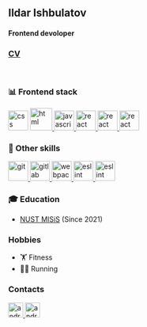 ## Ildar Ishbulatov
#### Frontend devoloper

### [CV]()
</br>

### 📊 Frontend stack
<p align="left"> 
    <img src="https://upload.wikimedia.org/wikipedia/commons/thumb/6/62/CSS3_logo.svg/120px-CSS3_logo.svg.png" alt="css" width="40" height="40"/>
  <a href="https://developer.mozilla.org/ru/docs/Web/HTML" target="_blank"> 
    <img src="https://upload.wikimedia.org/wikipedia/commons/thumb/6/61/HTML5_logo_and_wordmark.svg/120px-HTML5_logo_and_wordmark.svg.png" alt="html" width="45" height="45"/>
  </a>  
  <a href="https://developer.mozilla.org/en-US/docs/Web/JavaScript" target="_blank"> 
    <img src="https://upload.wikimedia.org/wikipedia/commons/thumb/9/99/Unofficial_JavaScript_logo_2.svg/120px-Unofficial_JavaScript_logo_2.svg.png" alt="javascript" width="40" height="40"/>
  </a>
  <a href="https://react.dev/" target="_blank"> 
    <img src="https://upload.wikimedia.org/wikipedia/commons/thumb/3/30/React_Logo_SVG.svg/130px-React_Logo_SVG.svg.png" alt="react" width="40" height="40"/>
  </a>
  <a href="https://redux.js.org/" target="_blank"> 
    <img src="https://raw.githubusercontent.com/reactjs/redux/master/logo/logo.png" alt="react" width="40" height="40"/>
  </a>
  <a href="https://www.typescriptlang.org/" target="_blank"> 
    <img src="https://upload.wikimedia.org/wikipedia/commons/thumb/4/4c/Typescript_logo_2020.svg/120px-Typescript_logo_2020.svg.png" alt="react" width="40" height="40"/>
  </a>
</p>
  
### 🔧 Other skills
<p>
  <a href="https://git-scm.com/doc" target="_blank"> 
    <img src="https://git-scm.com/images/logos/logomark-orange@2x.png" alt="git" width="40" height="40"/>
  </a>
  <a href="https://about.gitlab.com/" target="_blank"> 
    <img src="https://www.svgrepo.com/show/331410/gitlab.svg" alt="gitlab" width="40" height="40"/>
  </a>
  <a href="https://webpack.js.org/" target="_blank"> 
    <img src="https://www.svgrepo.com/show/342353/webpack.svg" alt="webpack" width="40" height="40"/>
  </a>
  <a href="https://eslint.org/" target="_blank"> 
    <img src="https://cdn.worldvectorlogo.com/logos/eslint.svg" alt="eslint" width="40" height="40"/>
  </a>
  <a href="https://prettier.io/" target="_blank"> 
    <img src="https://user-images.githubusercontent.com/24728385/139563756-21492ec0-a3f4-4334-b4d1-4a563249a6fc.png" alt="eslint" width="40" height="40"/>
  </a>
</p>

### 🎓 Education
* [NUST MISiS](https://en.misis.ru) (Since 2021)

### Hobbies
* 🏋 Fitness
* 🏃‍♂ Running

### Contacts
<p align="left"> 
  <a href="https://t.me/pshish0" target="_blank"> 
    <img src="https://upload.wikimedia.org/wikipedia/commons/thumb/8/82/Telegram_logo.svg/1024px-Telegram_logo.svg.png" alt="android" width="30" height="30"/> 
  </a>
  <a href="https://www.instagram.com/pepegaface_/" target="_blank"> 
    <img src="https://upload.wikimedia.org/wikipedia/commons/thumb/e/e7/Instagram_logo_2016.svg/800px-Instagram_logo_2016.svg.png" alt="android" width="30" height="30"/> 
  </a>
</p>
